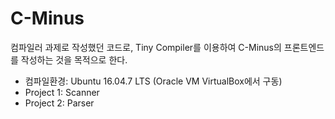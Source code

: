 # C-Minus
컴파일러 과제로 작성했던 코드로, Tiny Compiler를 이용하여 C-Minus의 프론트엔드를 작성하는 것을 목적으로 한다.

- 컴파일환경: Ubuntu 16.04.7 LTS (Oracle VM VirtualBox에서 구동)
- Project 1: Scanner
- Project 2: Parser